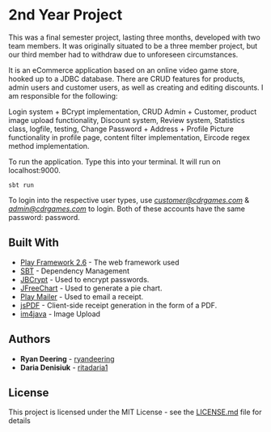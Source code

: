 
# 2nd Year Project

This was a final semester project, lasting three months, developed with two team members. It was originally situated to be a three member project, but our third member had to withdraw due to unforeseen circumstances.

It is an eCommerce application based on an online video game store, hooked up to a JDBC database. There are CRUD features for products, admin users and customer users, as well as creating and editing discounts. I am responsible for the following:

Login system + BCrypt implementation, CRUD Admin + Customer, product image upload functionality, Discount system, Review system, Statistics class, logfile, testing, Change Password + Address + Profile Picture functionality in profile page, content filter implementation, Eircode regex method implementation. 


To run the application. Type this into your terminal. It will run on localhost:9000.

```
sbt run
```
To login into the respective user types, use *customer@cdrgames.com* & *admin@cdrgames.com* to login. Both of these accounts have the same password: password.

## Built With

* [Play Framework 2.6](https://www.playframework.com/documentation/2.6.x/Home) - The web framework used
* [SBT](https://www.scala-sbt.org/) - Dependency Management
* [JBCrypt](https://www.mindrot.org/projects/jBCrypt/) - Used to encrypt passwords.
* [JFreeChart](http://www.jfree.org/jfreechart/) - Used to generate a pie chart.
* [Play Mailer](https://github.com/playframework/play-mailer) - Used to email a receipt.
* [jsPDF](https://github.com/MrRio/jsPDF) - Client-side receipt generation in the form of a PDF.
* [im4java](http://im4java.sourceforge.net/) - Image Upload

## Authors
* **Ryan Deering** - [ryandeering](https://github.com/ryandeering)
* **Daria Denisiuk** - [ritadaria1](https://github.com/ritadaria1)

## License

This project is licensed under the MIT License - see the [LICENSE.md](LICENSE.md) file for details
